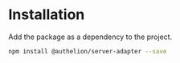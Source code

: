 # Installation

Add the package as a dependency to the project.

```sh
npm install @authelion/server-adapter --save
```
